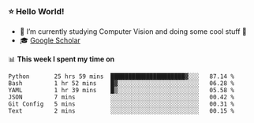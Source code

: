 ### ⭐️ Hello World!

<!--
**hologerry/hologerry** is a ✨ _special_ ✨ repository because its `README.md` (this file) appears on your GitHub profile.

Here are some ideas to get you started:

- 🔭 I’m currently working and studying on Computer Vision
- 🌱 I’m currently learning at Peking University
- 💬 Ask me about 
- 📫 How to reach me: E-mail
- 😄 Pronouns: he/his
- ⚡ Fun fact: Music is the Power
-->


- 🔭 I’m currently studying Computer Vision and doing some cool stuff 🤖
- 🎓 [Google Scholar](https://scholar.google.com/citations?user=3ykqW9wAAAAJ&hl=en)


📊 **This week I spent my time on**

<!--START_SECTION:waka-->

```text
Python       25 hrs 59 mins  █████████████████████▓░░░   87.14 %
Bash         1 hr 52 mins    █▓░░░░░░░░░░░░░░░░░░░░░░░   06.28 %
YAML         1 hr 39 mins    █▒░░░░░░░░░░░░░░░░░░░░░░░   05.58 %
JSON         7 mins          ░░░░░░░░░░░░░░░░░░░░░░░░░   00.42 %
Git Config   5 mins          ░░░░░░░░░░░░░░░░░░░░░░░░░   00.31 %
Text         2 mins          ░░░░░░░░░░░░░░░░░░░░░░░░░   00.15 %
```

<!--END_SECTION:waka-->
